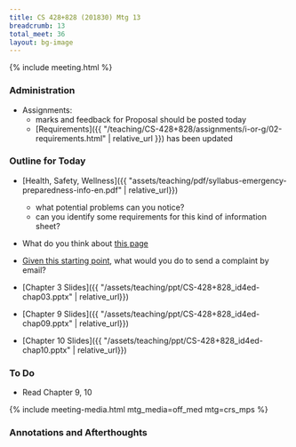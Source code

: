 ```yaml
---
title: CS 428+828 (201830) Mtg 13
breadcrumb: 13
total_meet: 36
layout: bg-image
---
```

{% include meeting.html %}

### Administration

* Assignments:
  * marks and feedback for Proposal should be posted today
  * [Requirements]({{ "/teaching/CS-428+828/assignments/i-or-g/02-requirements.html" | relative_url }}) has been updated

### Outline for Today

* [Health, Safety, Wellness]({{ "assets/teaching/pdf/syllabus-emergency-preparedness-info-en.pdf" | relative_url}})
  * what potential problems can you notice?
  * can you identify some requirements for this kind of information sheet?
* What do you think about [this page](https://www.scholastic.com/kids/book/hunger-games-trilogy-by-suzanne-collins/)
* [Given this starting point](https://www.bmo.com/home/about/banking/corporate-responsibility/customers/right-of-customers), what would you do to send a complaint by email?

* [Chapter 3 Slides]({{ "/assets/teaching/ppt/CS-428+828_id4ed-chap03.pptx" | relative_url}})
* [Chapter 9 Slides]({{ "/assets/teaching/ppt/CS-428+828_id4ed-chap09.pptx" | relative_url}})
* [Chapter 10 Slides]({{ "/assets/teaching/ppt/CS-428+828_id4ed-chap10.pptx" | relative_url}})

### To Do

* Read Chapter 9, 10

{% include meeting-media.html mtg_media=off_med mtg=crs_mps %}

### Annotations and Afterthoughts
